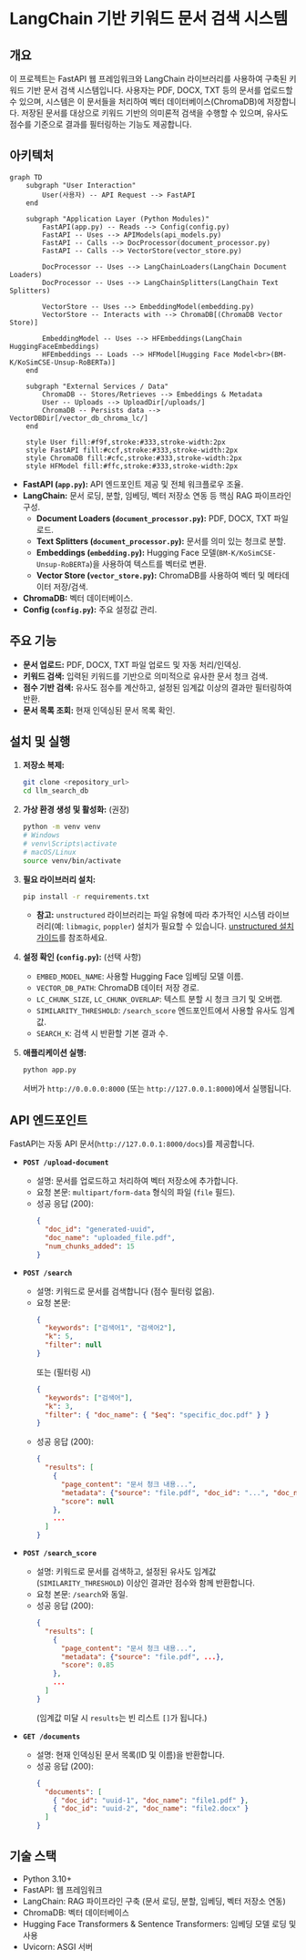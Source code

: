 # LangChain 기반 키워드 문서 검색 시스템

## 개요

이 프로젝트는 FastAPI 웹 프레임워크와 LangChain 라이브러리를 사용하여 구축된 키워드 기반 문서 검색 시스템입니다. 사용자는 PDF, DOCX, TXT 등의 문서를 업로드할 수 있으며, 시스템은 이 문서들을 처리하여 벡터 데이터베이스(ChromaDB)에 저장합니다. 저장된 문서를 대상으로 키워드 기반의 의미론적 검색을 수행할 수 있으며, 유사도 점수를 기준으로 결과를 필터링하는 기능도 제공합니다.

## 아키텍처

```mermaid
graph TD
    subgraph "User Interaction"
        User(사용자) -- API Request --> FastAPI
    end

    subgraph "Application Layer (Python Modules)"
        FastAPI(app.py) -- Reads --> Config(config.py)
        FastAPI -- Uses --> APIModels(api_models.py)
        FastAPI -- Calls --> DocProcessor(document_processor.py)
        FastAPI -- Calls --> VectorStore(vector_store.py)

        DocProcessor -- Uses --> LangChainLoaders(LangChain Document Loaders)
        DocProcessor -- Uses --> LangChainSplitters(LangChain Text Splitters)

        VectorStore -- Uses --> EmbeddingModel(embedding.py)
        VectorStore -- Interacts with --> ChromaDB[(ChromaDB Vector Store)]

        EmbeddingModel -- Uses --> HFEmbeddings(LangChain HuggingFaceEmbeddings)
        HFEmbeddings -- Loads --> HFModel[Hugging Face Model<br>(BM-K/KoSimCSE-Unsup-RoBERTa)]
    end

    subgraph "External Services / Data"
        ChromaDB -- Stores/Retrieves --> Embeddings & Metadata
        User -- Uploads --> UploadDir[/uploads/]
        ChromaDB -- Persists data --> VectorDBDir[/vector_db_chroma_lc/]
    end

    style User fill:#f9f,stroke:#333,stroke-width:2px
    style FastAPI fill:#ccf,stroke:#333,stroke-width:2px
    style ChromaDB fill:#cfc,stroke:#333,stroke-width:2px
    style HFModel fill:#ffc,stroke:#333,stroke-width:2px
```

- **FastAPI (`app.py`):** API 엔드포인트 제공 및 전체 워크플로우 조율.
- **LangChain:** 문서 로딩, 분할, 임베딩, 벡터 저장소 연동 등 핵심 RAG 파이프라인 구성.
  - **Document Loaders (`document_processor.py`):** PDF, DOCX, TXT 파일 로드.
  - **Text Splitters (`document_processor.py`):** 문서를 의미 있는 청크로 분할.
  - **Embeddings (`embedding.py`):** Hugging Face 모델(`BM-K/KoSimCSE-Unsup-RoBERTa`)을 사용하여 텍스트를 벡터로 변환.
  - **Vector Store (`vector_store.py`):** ChromaDB를 사용하여 벡터 및 메타데이터 저장/검색.
- **ChromaDB:** 벡터 데이터베이스.
- **Config (`config.py`):** 주요 설정값 관리.

## 주요 기능

- **문서 업로드:** PDF, DOCX, TXT 파일 업로드 및 자동 처리/인덱싱.
- **키워드 검색:** 입력된 키워드를 기반으로 의미적으로 유사한 문서 청크 검색.
- **점수 기반 검색:** 유사도 점수를 계산하고, 설정된 임계값 이상의 결과만 필터링하여 반환.
- **문서 목록 조회:** 현재 인덱싱된 문서 목록 확인.

## 설치 및 실행

1.  **저장소 복제:**

    ```bash
    git clone <repository_url>
    cd llm_search_db
    ```

2.  **가상 환경 생성 및 활성화:** (권장)

    ```bash
    python -m venv venv
    # Windows
    # venv\Scripts\activate
    # macOS/Linux
    source venv/bin/activate
    ```

3.  **필요 라이브러리 설치:**

    ```bash
    pip install -r requirements.txt
    ```

    - **참고:** `unstructured` 라이브러리는 파일 유형에 따라 추가적인 시스템 라이브러리(예: `libmagic`, `poppler`) 설치가 필요할 수 있습니다. [unstructured 설치 가이드](https://unstructured-io.github.io/unstructured/installation/full_installation.html)를 참조하세요.

4.  **설정 확인 (`config.py`):** (선택 사항)

    - `EMBED_MODEL_NAME`: 사용할 Hugging Face 임베딩 모델 이름.
    - `VECTOR_DB_PATH`: ChromaDB 데이터 저장 경로.
    - `LC_CHUNK_SIZE`, `LC_CHUNK_OVERLAP`: 텍스트 분할 시 청크 크기 및 오버랩.
    - `SIMILARITY_THRESHOLD`: `/search_score` 엔드포인트에서 사용할 유사도 임계값.
    - `SEARCH_K`: 검색 시 반환할 기본 결과 수.

5.  **애플리케이션 실행:**
    ```bash
    python app.py
    ```
    서버가 `http://0.0.0.0:8000` (또는 `http://127.0.0.1:8000`)에서 실행됩니다.

## API 엔드포인트

FastAPI는 자동 API 문서(`http://127.0.0.1:8000/docs`)를 제공합니다.

- **`POST /upload-document`**

  - 설명: 문서를 업로드하고 처리하여 벡터 저장소에 추가합니다.
  - 요청 본문: `multipart/form-data` 형식의 파일 (`file` 필드).
  - 성공 응답 (200):
    ```json
    {
      "doc_id": "generated-uuid",
      "doc_name": "uploaded_file.pdf",
      "num_chunks_added": 15
    }
    ```

- **`POST /search`**

  - 설명: 키워드로 문서를 검색합니다 (점수 필터링 없음).
  - 요청 본문:
    ```json
    {
      "keywords": ["검색어1", "검색어2"],
      "k": 5,
      "filter": null
    }
    ```
    또는 (필터링 시)
    ```json
    {
      "keywords": ["검색어"],
      "k": 3,
      "filter": { "doc_name": { "$eq": "specific_doc.pdf" } }
    }
    ```
  - 성공 응답 (200):
    ```json
    {
      "results": [
        {
          "page_content": "문서 청크 내용...",
          "metadata": {"source": "file.pdf", "doc_id": "...", "doc_name": "...", "chunk_index": 0},
          "score": null
        },
        ...
      ]
    }
    ```

- **`POST /search_score`**

  - 설명: 키워드로 문서를 검색하고, 설정된 유사도 임계값(`SIMILARITY_THRESHOLD`) 이상인 결과만 점수와 함께 반환합니다.
  - 요청 본문: `/search`와 동일.
  - 성공 응답 (200):
    ```json
    {
      "results": [
        {
          "page_content": "문서 청크 내용...",
          "metadata": {"source": "file.pdf", ...},
          "score": 0.85
        },
        ...
      ]
    }
    ```
    (임계값 미달 시 `results`는 빈 리스트 `[]`가 됩니다.)

- **`GET /documents`**
  - 설명: 현재 인덱싱된 문서 목록(ID 및 이름)을 반환합니다.
  - 성공 응답 (200):
    ```json
    {
      "documents": [
        { "doc_id": "uuid-1", "doc_name": "file1.pdf" },
        { "doc_id": "uuid-2", "doc_name": "file2.docx" }
      ]
    }
    ```

## 기술 스택

- Python 3.10+
- FastAPI: 웹 프레임워크
- LangChain: RAG 파이프라인 구축 (문서 로딩, 분할, 임베딩, 벡터 저장소 연동)
- ChromaDB: 벡터 데이터베이스
- Hugging Face Transformers & Sentence Transformers: 임베딩 모델 로딩 및 사용
- Uvicorn: ASGI 서버
